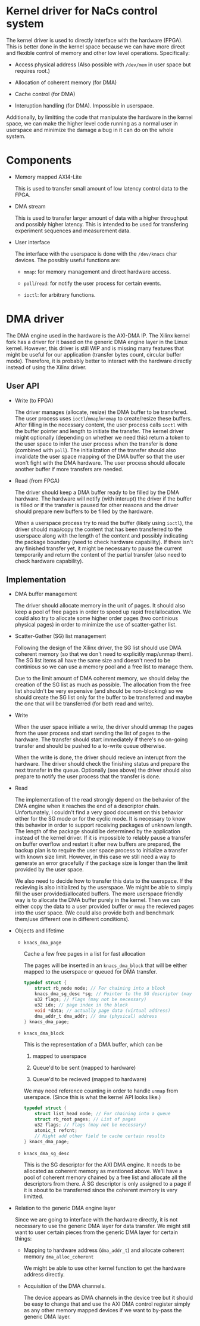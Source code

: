 # Kernel driver for NaCs control system

The kernel driver is used to directly interface with the hardware (FPGA). This
is better done in the kernel space because we can have more direct and flexible
control of memory and other low level operations. Specifically:

* Access physical address (Also possible with `/dev/mem` in user space but
  requires root.)

* Allocation of coherent memory (for DMA)

* Cache control (for DMA)

* Interuption handling (for DMA). Impossible in userspace.

Additionally, by limitting the code that manipulate the hardware in the kernel
space, we can make the higher level code running as a normal user in userspace
and minimize the damage a bug in it can do on the whole system.

# Components

* Memory mapped AXI4-Lite

    This is used to transfer small amount of low latency control data to
    the FPGA.

* DMA stream

    This is used to transfer larger amount of data with a higher throughput
    and possibly higher latency. This is intended to be used for transfering
    experiment sequences and measurement data.

* User interface

    The interface with the userspace is done with the `/dev/knacs` char
    devices. The possibly useful functions are:

    * `mmap`: for memory management and direct hardware access.

    * `poll`/`read`: for notify the user process for certain events.

    * `ioctl`: for arbitrary functions.

# DMA driver

The DMA engine used in the hardware is the AXI-DMA IP. The Xilinx kernel fork
has a driver for it based on the generic DMA engine layer in the Linux kernel.
However, this driver is still WIP and is missing many features that might be
useful for our application (transfer bytes count, circular buffer mode).
Therefore, it is probably better to interact with the hardware directly instead
of using the Xilinx driver.

## User API

* Write (to FPGA)

    The driver manages (allocate, resize) the DMA buffer to be transfered. The
    user process uses `ioctl`/`mmap`/`mremap` to create/resize these buffers.
    After filling in the necessary content, the user process calls `ioctl`
    with the buffer pointer and length to initiate the transfer. The kernel
    driver might optionally (depending on whether we need this) return a token
    to the user space to infer the user process when the transfer is done
    (combined with `poll`). The initialization of the transfer should also
    invalidate the user space mapping of the DMA buffer so that the user won't
    fight with the DMA hardware. The user process should allocate another
    buffer if more transfers are needed.

* Read (from FPGA)

    The driver should keep a DMA buffer ready to be filled by the DMA hardware.
    The hardware will notify (with interupt) the driver if the buffer is filled
    or if the transfer is paused for other reasons and the driver should
    prepare new buffers to be filled by the hardware.

    When a userspace process try to read the buffer (likely using `ioctl`), the
    driver should map/copy the content that has been transferred to the
    userspace along with the length of the content and possibly indicating
    the package boundary (need to check hardware capability). If there isn't
    any finished transfer yet, it might be necessary to pause the current
    temporarily and return the content of the partial transfer (also need to
    check hardware capability).

## Implementation

* DMA buffer management

    The driver should allocate memory in the unit of pages. It should also keep
    a pool of free pages in order to speed up rapid free/allocation. We could
    also try to allocate some higher order pages (two continious physical
    pages) in order to minimize the use of scatter-gather list.

* Scatter-Gather (SG) list management

    Following the design of the Xilinx driver, the SG list should use DMA
    coherent memory (so that we don't need to explicitly map/unmap them).
    The SG list items all have the same size and doesn't need to be continious
    so we can use a memory pool and a free list to manage them.

    Due to the limit amount of DMA coherent memory, we should delay the
    creation of the SG list as much as possible. The allocation from the
    free list shouldn't be very expensive (and should be non-blocking) so we
    should create the SG list only for the buffer to be transferred and maybe
    the one that will be transferred (for both read and write).

* Write

    When the user space initiate a write, the driver should ummap the pages
    from the user process and start sending the list of pages to the hardware.
    The transfer should start immediately if there's no on-going transfer and
    should be pushed to a to-write queue otherwise.

    When the write is done, the driver should recieve an interupt from the
    hardware. The driver should check the finishing status and prepare the
    next transfer in the queue. Optionally (see above) the driver should also
    prepare to notify the user process that the transfer is done.

* Read

    The implementation of the read strongly depend on the behavior of the DMA
    engine when it reaches the end of a descriptor chain. Unfortunately, I
    couldn't find a very good document on this behavior either for the SG mode
    or for the cyclic mode. It is necessary to know this behavior in order to
    support receiving packages of unknown length. The length of the package
    should be determined by the application instead of the kernel driver. If
    it is impossible to relably pause a transfer on buffer overflow and restart
    it after new buffers are prepared, the backup plan is to require the user
    space process to initialize a transfer with known size limit. However, in
    this case we still need a way to generate an error gracefully if the
    package size is longer than the limit provided by the user space.

    We also need to decide how to transfer this data to the userspace. If the
    recieving is also initialized by the userspace. We might be able to simply
    fill the user provided/allocated buffers. The more userspace friendly way
    is to allocate the DMA buffer purely in the kernel. Then we can either
    copy the data to a user provided buffer or `mmap` the recieved pages into
    the user space. (We could also provide both and benchmark them/use
    different one in different conditions).

* Objects and lifetime

    * `knacs_dma_page`

        Cache a few free pages in a list for fast allocation

        The pages will be inserted in an `knacs_dma_block` that will be
        either mapped to the userspace or queued for DMA transfer.

        ```c
        typedef struct {
            struct rb_node node; // For chaining into a block
            knacs_dma_sg_desc *sg; // Pointer to the SG descriptor (may be NULL)
            u32 flags; // flags (may not be necessary)
            u32 idx; // page index in the block
            void *data; // actually page data (virtual address)
            dma_addr_t dma_addr; // dma (physical) address
        } knacs_dma_page;
        ```

    * `knacs_dma_block`

        This is the representation of a DMA buffer, which can be

        1. mapped to userspace

        2. Queue'd to be sent (mapped to hardware)

        3. Queue'd to be recieved (mapped to hardware)

        We may need reference counting in order to handle `unmap` from
        userspace. (Since this is what the kernel API looks like.)

        ```c
        typedef struct {
            struct list_head node; // For chaining into a queue
            struct rb_root pages; // List of pages
            u32 flags; // flags (may not be necessary)
            atomic_t refcnt;
            // Might add other field to cache certain results
        } knacs_dma_page;
        ```

    * `knacs_dma_sg_desc`

        This is the SG descriptor for the AXI DMA engine. It needs to be
        allocated as coherent memory as mentioned above. We'll have a
        pool of coherent memory chained by a free list and allocate
        all the descriptors from there. A SG descriptor is only assigned
        to a page if it is about to be transferred since the coherent
        memory is very limitted.

* Relation to the generic DMA engine layer

    Since we are going to interface with the hardware directly, it is not
    necessary to use the generic DMA layer for data transfer. We might still
    want to user certain pieces from the generic DMA layer for certain things:

    * Mapping to hardware address (`dma_addr_t`) and allocate coherent memory
      `dma_alloc_coherent`

        We might be able to use other kernel function to get the hardware
        address directly.

    * Acquisition of the DMA channels.

        The device appears as DMA channels in the device tree but it should be
        easy to change that and use the AXI DMA control register simply as any
        other memory mapped devices if we want to by-pass the generic DMA
        layer.
